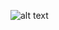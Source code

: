  ![alt text]([https://github.com/[username]/[reponame]/blob/[branch]/image.jpg?raw=true](https://github.com/911-Benedek-RobertGeorge/SolidityProjects/blob/main/web3JSApp/wallet/App.png))
